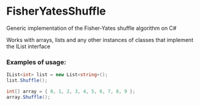 # FisherYatesShuffle

Generic implementation of the Fisher-Yates shuffle algorithm on C#

Works with arrays, lists and any other instances of classes that implement the IList interface

### Examples of usage:
```C#
IList<int> list = new List<string>();
list.Shuffle();
```
```C#
int[] array = { 0, 1, 2, 3, 4, 5, 6, 7, 8, 9 };
array.Shuffle();
```

